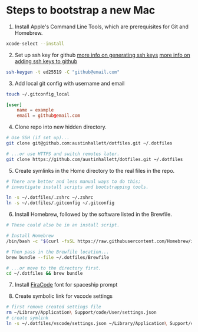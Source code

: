 # Steps to bootstrap a new Mac

1. Install Apple's Command Line Tools, which are prerequisites for Git and Homebrew.

```zsh
xcode-select --install
```

2. Set up ssh key for github
[more info on generating ssh keys](https://docs.github.com/en/authentication/connecting-to-github-with-ssh/generating-a-new-ssh-key-and-adding-it-to-the-ssh-agent)
[more info on adding ssh keys to github](https://docs.github.com/en/authentication/connecting-to-github-with-ssh/adding-a-new-ssh-key-to-your-github-account)

```zsh
ssh-keygen -t ed25519 -C "github@email.com"
```

3. Add local git config with username and email

```zsh
touch ~/.gitconfig_local
```

```toml
[user]
    name = example
    email = github@email.com
```

4. Clone repo into new hidden directory.

```zsh
# Use SSH (if set up)...
git clone git@github.com:austinhallett/dotfiles.git ~/.dotfiles

# ...or use HTTPS and switch remotes later.
git clone https://github.com/austinhallett/dotfiles.git ~/.dotfiles
```

5. Create symlinks in the Home directory to the real files in the repo.

```zsh
# There are better and less manual ways to do this;
# investigate install scripts and bootstrapping tools.

ln -s ~/.dotfiles/.zshrc ~/.zshrc
ln -s ~/.dotfiles/.gitconfig ~/.gitconfig
```

6. Install Homebrew, followed by the software listed in the Brewfile.

```zsh
# These could also be in an install script.

# Install Homebrew
/bin/bash -c "$(curl -fsSL https://raw.githubusercontent.com/Homebrew/install/HEAD/install.sh)"

# Then pass in the Brewfile location...
brew bundle --file ~/.dotfiles/Brewfile

# ...or move to the directory first.
cd ~/.dotfiles && brew bundle
```

7. Install [FiraCode](https://github.com/tonsky/FiraCode) font for spaceship prompt

8. Create symbolic link for vscode settings

```zsh
# first remove created settings file
rm ~/Library/Application\ Support/code/User/settings.json
# create symlink
ln -s ~/.dotfiles/vscode/settings.json ~/Library/Application\ Support/code/User/settings.json
```